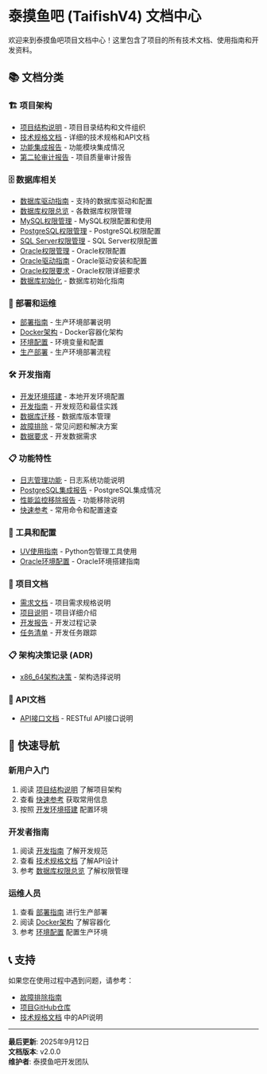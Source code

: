 # 泰摸鱼吧 (TaifishV4) 文档中心

欢迎来到泰摸鱼吧项目文档中心！这里包含了项目的所有技术文档、使用指南和开发资料。

## 📚 文档分类

### 🏗️ 项目架构
- [项目结构说明](PROJECT_STRUCTURE.md) - 项目目录结构和文件组织
- [技术规格文档](spec.md) - 详细的技术规格和API文档
- [功能集成报告](FUNCTION_INTEGRATION_REPORT.md) - 功能模块集成情况
- [第二轮审计报告](SECOND_AUDIT_REPORT.md) - 项目质量审计报告

### 🗄️ 数据库相关
- [数据库驱动指南](DATABASE_DRIVERS.md) - 支持的数据库驱动和配置
- [数据库权限总览](DATABASE_PERMISSIONS_OVERVIEW.md) - 各数据库权限管理
- [MySQL权限管理](MYSQL_PERMISSIONS.md) - MySQL权限配置和使用
- [PostgreSQL权限管理](POSTGRESQL_PERMISSIONS.md) - PostgreSQL权限配置
- [SQL Server权限管理](SQL_SERVER_PERMISSIONS.md) - SQL Server权限配置
- [Oracle权限管理](ORACLE_PERMISSIONS.md) - Oracle权限配置
- [Oracle驱动指南](ORACLE_DRIVER_GUIDE.md) - Oracle驱动安装和配置
- [Oracle权限要求](ORACLE_PERMISSION_REQUIREMENTS.md) - Oracle权限详细要求
- [数据库初始化](database_initialization.md) - 数据库初始化指南

### 🚀 部署和运维
- [部署指南](README_DEPLOYMENT.md) - 生产环境部署说明
- [Docker架构](deployment/DOCKER_ARCHITECTURE.md) - Docker容器化架构
- [环境配置](deployment/ENVIRONMENT_SETUP.md) - 环境变量和配置
- [生产部署](deployment/PRODUCTION_DEPLOYMENT.md) - 生产环境部署流程

### 🛠️ 开发指南
- [开发环境搭建](development/ENVIRONMENT_SETUP.md) - 本地开发环境配置
- [开发指南](development/DEVELOPMENT_GUIDE.md) - 开发规范和最佳实践
- [数据库迁移](development/DATABASE_MIGRATION.md) - 数据库版本管理
- [故障排除](development/TROUBLESHOOTING.md) - 常见问题和解决方案
- [数据要求](development/data_requirements.md) - 开发数据需求

### 📋 功能特性
- [日志管理功能](LOG_MANAGEMENT_FEATURES.md) - 日志系统功能说明
- [PostgreSQL集成报告](POSTGRESQL_INTEGRATION_REPORT.md) - PostgreSQL集成情况
- [性能监控移除报告](PERFORMANCE_MONITOR_REMOVAL_REPORT.md) - 功能移除说明
- [快速参考](QUICK_REFERENCE.md) - 常用命令和配置速查

### 🔧 工具和配置
- [UV使用指南](UV_USAGE_GUIDE.md) - Python包管理工具使用
- [Oracle环境配置](ORACLE_SETUP.md) - Oracle环境搭建指南

### 📝 项目文档
- [需求文档](需求.md) - 项目需求规格说明
- [项目说明](taifish.md) - 项目详细介绍
- [开发报告](report.md) - 开发过程记录
- [任务清单](todolist.md) - 开发任务跟踪

### 📋 架构决策记录 (ADR)
- [x86_64架构决策](adr/0001-x86_64-architecture.md) - 架构选择说明

### 🔌 API文档
- [API接口文档](api/) - RESTful API接口说明

## 🎯 快速导航

### 新用户入门
1. 阅读 [项目结构说明](PROJECT_STRUCTURE.md) 了解项目架构
2. 查看 [快速参考](QUICK_REFERENCE.md) 获取常用信息
3. 按照 [开发环境搭建](development/ENVIRONMENT_SETUP.md) 配置环境

### 开发者指南
1. 阅读 [开发指南](development/DEVELOPMENT_GUIDE.md) 了解开发规范
2. 查看 [技术规格文档](spec.md) 了解API设计
3. 参考 [数据库权限总览](DATABASE_PERMISSIONS_OVERVIEW.md) 了解权限管理

### 运维人员
1. 查看 [部署指南](README_DEPLOYMENT.md) 进行生产部署
2. 阅读 [Docker架构](deployment/DOCKER_ARCHITECTURE.md) 了解容器化
3. 参考 [环境配置](deployment/ENVIRONMENT_SETUP.md) 配置生产环境

## 📞 支持

如果您在使用过程中遇到问题，请参考：
- [故障排除指南](development/TROUBLESHOOTING.md)
- [项目GitHub仓库](https://github.com/nyealovey/TaifishingV4)
- [技术规格文档](spec.md) 中的API说明

---

**最后更新**: 2025年9月12日  
**文档版本**: v2.0.0  
**维护者**: 泰摸鱼吧开发团队
